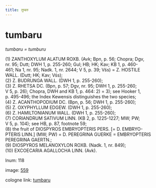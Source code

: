 ```yaml
---
title: तुम्बरु
---
```


# tumbaru

<i>tumbaru = tumburu</i>  <div n="P" />(1) <bot>ZANTHOXYLUM ALATUM ROXB.</bot> (Avk; Bpn, p. 56; Chopra; Dgv, <div n="lb" />nr. 95; Dutt; DWH 1, p. 255-260; Gul; HB; HK; Kav; KB 1, p. 460- <div n="lb" />461; Na 1, nr. 95; Nadk. 1, nr. 2644; V 5, p. 39; Vśs) = <bot>Z. HOSTILE <div n="lb" />WALL.</bot> (Dutt; HK; Kav; Vśs); <div n="P" />(2) <bot>Z. BUDRUNGA WALL.</bot> (DWH 1, p. 255-260); <div n="P" />(3) <bot>Z. RHETSA DC.</bot> (Bpn, p. 57; Dgv, nr. 95; DWH 1, p. 255-260; <div n="lb" />V 5, p. 26); Chopra, DWH and KB 1, p. 464: 2) = 3); see Hooker 1, <div n="lb" />p. 495-496; the Index Kewensis distinguishes the two species; <div n="P" />(4) <bot>Z. ACANTHOPODIUM DC.</bot> (Bpn, p. 56; DWH 1, p. 255-260); <div n="P" />(5) <bot>Z. OXYPHYLLUM EDGEW.</bot> (DWH 1, p. 255-260); <div n="P" />(6) <bot>Z. HAMILTONIANUM WALL.</bot> (DWH 1, p. 255-260); <div n="P" />(7) <bot>CORIANDRUM SATIVUM LINN.</bot> (KB 2, p. 1225-1227; MW; PW; <div n="lb" />V 5, p. 104); see HB, p. 87, footnote 59; <div n="P" />(8) the fruit of <bot>DIOSPYROS EMBRYOPTERIS PERS.</bot> [= <bot>D. EMBRYO- <div n="lb" />PTERIS LINN.</bot>] (MW; PW) = <bot>D. PEREGRINA GUERKE</bot> = <bot>EMBRYOPTERIS <div n="lb" />PEREGRINA GAERTN.</bot>; <div n="P" />(9) <bot>DIOSPYROS MELANOXYLON ROXB.</bot> (Nadk. 1, nr. 849); <div n="P" />(10) <bot>EXCOECARIA AGALLOCHA LINN.</bot> (Avk).

lnum: 118

image: [559](https://www.sanskrit-lexicon.uni-koeln.de/scans/csl-apidev/servepdf.php?dict=snp&page=559)

cologne link: [tumbaru](https://sanskrit-lexicon.uni-koeln.de/scans/csl-apidev/getword.php?dict=snp&key=tumbaru)

